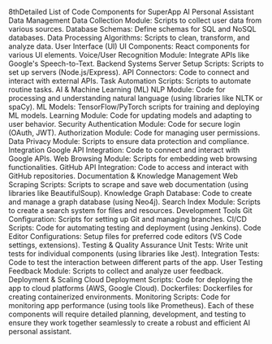 8thDetailed List of Code Components for SuperApp AI Personal Assistant
Data Management
Data Collection Module: Scripts to collect user data from various sources.
Database Schemas: Define schemas for SQL and NoSQL databases.
Data Processing Algorithms: Scripts to clean, transform, and analyze data.
User Interface (UI)
UI Components: React components for various UI elements.
Voice/User Recognition Module: Integrate APIs like Google's Speech-to-Text.
Backend Systems
Server Setup Scripts: Scripts to set up servers (Node.js/Express).
API Connectors: Code to connect and interact with external APIs.
Task Automation Scripts: Scripts to automate routine tasks.
AI & Machine Learning (ML)
NLP Module: Code for processing and understanding natural language (using libraries like NLTK or spaCy).
ML Models: TensorFlow/PyTorch scripts for training and deploying ML models.
Learning Module: Code for updating models and adapting to user behavior.
Security
Authentication Module: Code for secure login (OAuth, JWT).
Authorization Module: Code for managing user permissions.
Data Privacy Module: Scripts to ensure data protection and compliance.
Integration
Google API Integration: Code to connect and interact with Google APIs.
Web Browsing Module: Scripts for embedding web browsing functionalities.
GitHub API Integration: Code to access and interact with GitHub repositories.
Documentation & Knowledge Management
Web Scraping Scripts: Scripts to scrape and save web documentation (using libraries like BeautifulSoup).
Knowledge Graph Database: Code to create and manage a graph database (using Neo4j).
Search Index Module: Scripts to create a search system for files and resources.
Development Tools
Git Configuration: Scripts for setting up Git and managing branches.
CI/CD Scripts: Code for automating testing and deployment (using Jenkins).
Code Editor Configurations: Setup files for preferred code editors (VS Code settings, extensions).
Testing & Quality Assurance
Unit Tests: Write unit tests for individual components (using libraries like Jest).
Integration Tests: Code to test the interaction between different parts of the app.
User Testing Feedback Module: Scripts to collect and analyze user feedback.
Deployment & Scaling
Cloud Deployment Scripts: Code for deploying the app to cloud platforms (AWS, Google Cloud).
Dockerfiles: Dockerfiles for creating containerized environments.
Monitoring Scripts: Code for monitoring app performance (using tools like Prometheus).
Each of these components will require detailed planning, development, and testing to ensure they work together seamlessly to create a robust and efficient AI personal assistant.
